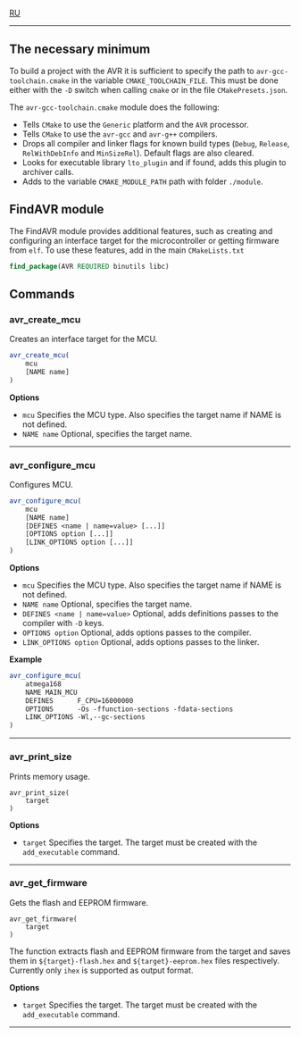 [RU]

----------------


## The necessary minimum

To build a project with the AVR it is sufficient to specify the path to `avr-gcc-toolchain.cmake` in the variable `CMAKE_TOOLCHAIN_FILE`. This must be done either with the `-D` switch when calling `cmake` or in the file `CMakePresets.json`.

The `avr-gcc-toolchain.cmake` module does the following:

- Tells `CMake` to use the `Generic` platform and the `AVR` processor.
- Tells `CMake` to use the `avr-gcc` and `avr-g++` compilers.
- Drops all compiler and linker flags for known build types (`Debug`, `Release`, `RelWithDebInfo` and `MinSizeRel`). Default flags are also cleared.
- Looks for executable library `lto_plugin` and if found, adds this plugin to archiver calls.
- Adds to the variable `CMAKE_MODULE_PATH` path with folder `./module`.


## FindAVR module

The FindAVR module provides additional features, such as creating and configuring an interface target for the microcontroller or getting firmware from `elf`. To use these features, add in the main `CMakeLists.txt`

```cmake
find_package(AVR REQUIRED binutils libc)
```


## Commands


### avr_create_mcu
Creates an interface target for the MCU.

```cmake
avr_create_mcu(
    mcu
    [NAME name]
)
```

**Options**

- `mcu` Specifies the MCU type. Also specifies the target name if NAME is not defined.
- `NAME name` Optional, specifies the target name.

--------------------------------


### avr_configure_mcu

Configures MCU.

```cmake
avr_configure_mcu(
    mcu
    [NAME name]
    [DEFINES <name | name=value> [...]]
    [OPTIONS option [...]]
    [LINK_OPTIONS option [...]]
)
```

**Options**

- `mcu` Specifies the MCU type. Also specifies the target name if NAME is not defined.
- `NAME name` Optional, specifies the target name.
- `DEFINES <name | name=value>` Optional, adds definitions passes to the compiler with `-D` keys.
- `OPTIONS option` Optional, adds options passes to the compiler.
- `LINK_OPTIONS option` Optional, adds options passes to the linker.

**Example**

```cmake
avr_configure_mcu(
    atmega168
    NAME MAIN_MCU
    DEFINES      F_CPU=16000000
    OPTIONS      -Os -ffunction-sections -fdata-sections
    LINK_OPTIONS -Wl,--gc-sections
)
```
--------------------------------


### avr_print_size

Prints memory usage.

```
avr_print_size(
    target
)
```

**Options**

- `target` Specifies the target. The target must be created with the `add_executable` command.
--------------------------------


### avr_get_firmware

Gets the flash and EEPROM firmware.

```
avr_get_firmware(
    target
)
```

The function extracts flash and EEPROM firmware from the target and saves them in `${target}-flash.hex` and `${target}-eeprom.hex` files respectively. Currently only `ihex` is supported as output format.


**Options**

- `target` Specifies the target. The target must be created with the `add_executable` command.
--------------------------------


[RU]: doc/USAGE_ru.md
